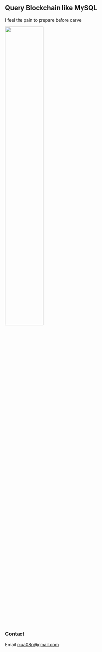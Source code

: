 ## Query Blockchain like MySQL

I feel the pain to prepare before carve

<img src="https://user-images.githubusercontent.com/2467199/147989117-b54fdf91-3db8-4f31-8e90-18fe46db2283.jpg" width="50%" height="50%">


### Contact

Email mua08p@gmail.com

